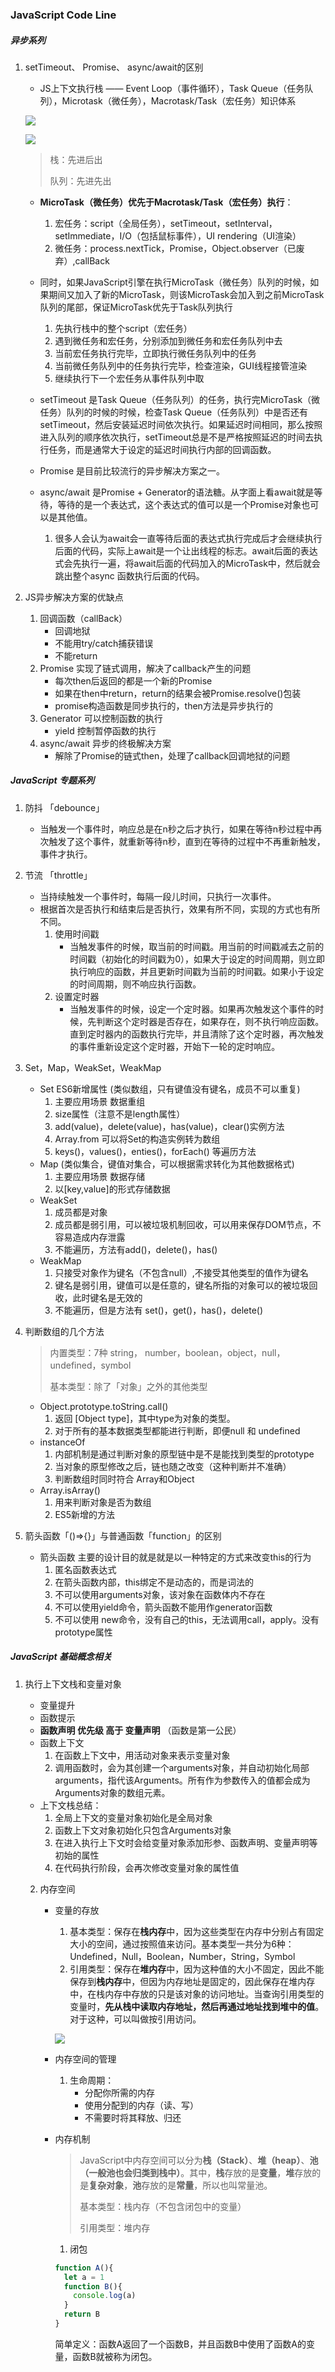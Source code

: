 ### JavaScript Code Line

##### 异步系列

1. setTimeout、 Promise、 async/await的区别

   - JS上下文执行栈 —— Event Loop（事件循环），Task Queue（任务队列），Microtask（微任务），Macrotask/Task（宏任务）知识体系

   ![](https://user-gold-cdn.xitu.io/2019/7/2/16bb15648a210761?imageslim)

   

   ![](https://user-gold-cdn.xitu.io/2020/2/27/170847d202084604?imageslim)

   > 栈：先进后出
   >
   > 队列：先进先出

   

   - **MicroTask（微任务）优先于Macrotask/Task（宏任务）执行**：

     1. 宏任务：script（全局任务），setTimeout，setInterval，setImmediate，I/O（包括鼠标事件），UI rendering（UI渲染）
     2. 微任务：process.nextTick，Promise，Object.observer（已废弃）,callBack

   - 同时，如果JavaScript引擎在执行MicroTask（微任务）队列的时候，如果期间又加入了新的MicroTask，则该MicroTask会加入到之前MicroTask队列的尾部，保证MicroTask优先于Task队列执行

     1. 先执行栈中的整个script（宏任务）
     2. 遇到微任务和宏任务，分别添加到微任务和宏任务队列中去
     3. 当前宏任务执行完毕，立即执行微任务队列中的任务
     4. 当前微任务队列中的任务执行完毕，检查渲染，GUI线程接管渲染
     5. 继续执行下一个宏任务从事件队列中取

   - setTimeout 是Task Queue（任务队列）的任务，执行完MicroTask（微任务）队列的时候的时候，检查Task Queue（任务队列）中是否还有setTimeout，然后安装延迟时间依次执行。如果延迟时间相同，那么按照进入队列的顺序依次执行，setTimeout总是不是严格按照延迟的时间去执行任务，而是通常大于设定的延迟时间执行内部的回调函数。

   - Promise 是目前比较流行的异步解决方案之一。

   - async/await 是Promise + Generator的语法糖。从字面上看await就是等待，等待的是一个表达式，这个表达式的值可以是一个Promise对象也可以是其他值。

     1. 很多人会认为await会一直等待后面的表达式执行完成后才会继续执行后面的代码，实际上await是一个让出线程的标志。await后面的表达式会先执行一遍，将await后面的代码加入的MicroTask中，然后就会跳出整个async 函数执行后面的代码。

     

     

2. JS异步解决方案的优缺点
   1. 回调函数（callBack）
      - 回调地狱
      - 不能用try/catch捕获错误
      - 不能return
   2. Promise 实现了链式调用，解决了callback产生的问题
      - 每次then后返回的都是一个新的Promise
      - 如果在then中return，return的结果会被Promise.resolve()包装
      - promise构造函数是同步执行的，then方法是异步执行的
   3. Generator 可以控制函数的执行
      - yield 控制暂停函数的执行
   4. async/await 异步的终极解决方案
      - 解除了Promise的链式then，处理了callback回调地狱的问题



##### JavaScript 专题系列

1. 防抖 「debounce」

   - 当触发一个事件时，响应总是在n秒之后才执行，如果在等待n秒过程中再次触发了这个事件，就重新等待n秒，直到在等待的过程中不再重新触发，事件才执行。

2. 节流 「throttle」

   - 当持续触发一个事件时，每隔一段儿时间，只执行一次事件。
   - 根据首次是否执行和结束后是否执行，效果有所不同，实现的方式也有所不同。
     1. 使用时间戳
        - 当触发事件的时候，取当前的时间戳。用当前的时间戳减去之前的时间戳（初始化的时间戳为0），如果大于设定的时间周期，则立即执行响应的函数，并且更新时间戳为当前的时间戳。如果小于设定的时间周期，则不响应执行函数。
     2. 设置定时器
        - 当触发事件的时候，设定一个定时器。如果再次触发这个事件的时候，先判断这个定时器是否存在，如果存在，则不执行响应函数。直到定时器内的函数执行完毕，并且清除了这个定时器，再次触发的事件重新设定这个定时器，开始下一轮的定时响应。

3. Set，Map，WeakSet，WeakMap

   - Set ES6新增属性 (类似数组，只有键值没有键名，成员不可以重复)
     1. 主要应用场景 数据重组
     2. size属性（注意不是length属性）
     3. add(value)，delete(value)，has(value)，clear()实例方法
     4. Array.from 可以将Set的构造实例转为数组
     5. keys()，values()，enties()，forEach() 等遍历方法
   - Map (类似集合，键值对集合，可以根据需求转化为其他数据格式)
     1. 主要应用场景 数据存储
     2. 以[key,value]的形式存储数据
   - WeakSet
     1. 成员都是对象
     2. 成员都是弱引用，可以被垃圾机制回收，可以用来保存DOM节点，不容易造成内存泄露
     3. 不能遍历，方法有add()，delete()，has()
   - WeakMap
     1. 只接受对象作为键名（不包含null）,不接受其他类型的值作为键名
     2. 键名是弱引用，键值可以是任意的，键名所指的对象可以的被垃圾回收，此时键名是无效的
     3. 不能遍历，但是方法有 set()，get()，has()，delete()

4. 判断数组的几个方法

   > 内置类型：7种 string， number，boolean，object，null，undefined，symbol
   >
   > 基本类型：除了「对象」之外的其他类型

   - Object.prototype.toString.call() 
     1. 返回 [Object type]，其中type为对象的类型。
     2. 对于所有的基本数据类型都能进行判断，即便null 和 undefined
   - instanceOf
     1. 内部机制是通过判断对象的原型链中是不是能找到类型的prototype
     2. 当对象的原型修改之后，链也随之改变（这种判断并不准确）
     3. 判断数组时同时符合 Array和Object
   - Array.isArray()
     1. 用来判断对象是否为数组
     2. ES5新增的方法

5. 箭头函数「()=>{}」与普通函数「function」的区别

   - 箭头函数 主要的设计目的就是就是以一种特定的方式来改变this的行为
     1. 匿名函数表达式
     2. 在箭头函数内部，this绑定不是动态的，而是词法的
     3. 不可以使用arguments对象，该对象在函数体内不存在
     4. 不可以使用yield命令，箭头函数不能用作generator函数
     5. 不可以使用 new命令，没有自己的this，无法调用call，apply。没有prototype属性



##### JavaScript 基础概念相关

1. 执行上下文栈和变量对象

   - 变量提升
   - 函数提示
   - **函数声明 优先级 高于 变量声明** （函数是第一公民）
   - 函数上下文
     1. 在函数上下文中，用活动对象来表示变量对象
     2. 调用函数时，会为其创建一个arguments对象，并自动初始化局部arguments，指代该Arguments。所有作为参数传入的值都会成为Arguments对象的数组元素。
   - 上下文栈总结：
     1. 全局上下文的变量对象初始化是全局对象
     2. 函数上下文对象初始化只包含Arguments对象
     3. 在进入执行上下文时会给变量对象添加形参、函数声明、变量声明等初始的属性
     4. 在代码执行阶段，会再次修改变量对象的属性值

   

   2. 内存空间

      - 变量的存放

        1. 基本类型：保存在**栈内存**中，因为这些类型在内存中分别占有固定大小的空间，通过按照值来访问。基本类型一共分为6种：Undefined，Null，Boolean，Number，String，Symbol
        2. 引用类型：保存在**堆内存**中，因为这种值的大小不固定，因此不能保存到**栈内存**中，但因为内存地址是固定的，因此保存在堆内存中，在栈内存中存放的只是该对象的访问地址。当查询引用类型的变量时，**先从栈中读取内存地址，然后再通过地址找到堆中的值**。对于这种，可以叫做按引用访问。

        ![](http://resource.muyiy.cn/image/2019-07-24-060214.png)

      - 内存空间的管理

        1. 生命周期：
           - 分配你所需的内存
           - 使用分配到的内存（读、写）
           - 不需要时将其释放、归还

      - 内存机制

        > JavaScript中内存空间可以分为**栈（Stack）**、**堆（heap）**、**池（一般池也会归类到栈中）**。其中，**栈**存放的是**变量**，**堆**存放的是**复杂对象**，**池**存放的是**常量**，所以也叫常量池。
        >
        > 基本类型：栈内存（不包含闭包中的变量）
        >
        > 引用类型：堆内存

        1. 闭包

        ```javascript
        function A(){
          let a = 1
          function B(){
            console.log(a)
          }
          return B
        }
        ```

        简单定义：函数A返回了一个函数B，并且函数B中使用了函数A的变量，函数B就被称为闭包。